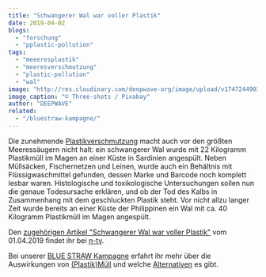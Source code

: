 ```yaml
---
title: "Schwangerer Wal war voller Plastik"
date: 2019-04-02
blogs: 
  - "forschung"
  - "pplastic-pollution"
tags: 
  - "meeeresplastik"
  - "meeresverschmutzung"
  - "plastic-pollution"
  - "wal"
image: "http://res.cloudinary.com/deepwave-org/image/upload/v1747244903/deepwave.org/ocean-2051760_1920.jpg"
image_caption: "© Three-shots / Pixabay"
author: "DEEPWAVE"
related: 
  - "/bluestraw-kampagne/"
---
```


Die zunehmende [Plastikverschmutzung](https://www.deepwave.org/die-ozeane/verschmutzung/) macht auch vor den größten Meeressäugern nicht halt: ein schwangerer Wal wurde mit 22 Kilogramm Plastikmüll im Magen an einer Küste in Sardinien angespült. Neben Müllsäcken, Fischernetzen und Leinen, wurde auch ein Behältnis mit Flüssigwaschmittel gefunden, dessen Marke und Barcode noch komplett lesbar waren. Histologische und toxikologische Untersuchungen sollen nun die genaue Todesursache erklären, und ob der Tod des Kalbs in Zusammenhang mit dem geschluckten Plastik steht. Vor nicht allzu langer Zeit wurde bereits an einer Küste der Philippinen ein Wal mit ca. 40 Kilogramm Plastikmüll im Magen angespült.

Den [zugehörigen Artikel "Schwangerer Wal war voller Plastik"](https://www.n-tv.de/panorama/Schwangerer-Wal-war-voller-Plastik-article20940627.html) vom 01.04.2019 findet ihr bei [n-tv](https://www.n-tv.de/).

Bei unserer [BLUE STRAW Kampagne](https://www.deepwave.org/bluestraw-kampagne/) erfahrt ihr mehr über die Auswirkungen von [(Plastik)Müll](https://www.deepwave.org/bluestraw-kampagne/plastic-pollution-blog/) und welche [Alternativen](https://www.deepwave.org/bluestraw-kampagne/alternativen-zu-einwegplastik-blog/) es gibt.

